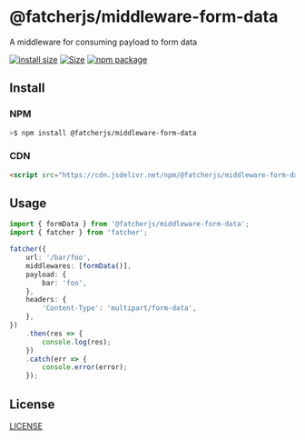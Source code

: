 # @fatcherjs/middleware-form-data

A middleware for consuming payload to form data

[![install size](https://packagephobia.com/badge?p=@fatcherjs/middleware-form-data)](https://packagephobia.com/result?p=@fatcherjs/middleware-form-data)
<a href="https://unpkg.com/@fatcherjs/middleware-form-data"><img alt="Size" src="https://img.badgesize.io/https://unpkg.com/@fatcherjs/middleware-form-data"></a>
<a href="https://npmjs.com/package/@fatcherjs/middleware-form-data"><img src="https://img.shields.io/npm/v/@fatcherjs/middleware-form-data.svg" alt="npm package"></a>

## Install

### NPM

```bash
>$ npm install @fatcherjs/middleware-form-data
```

### CDN

```html
<script src="https://cdn.jsdelivr.net/npm/@fatcherjs/middleware-form-data/dist/form-data.min.js"></script>
```

## Usage

```ts
import { formData } from '@fatcherjs/middleware-form-data';
import { fatcher } from 'fatcher';

fatcher({
    url: '/bar/foo',
    middlewares: [formData()],
    payload: {
        bar: 'foo',
    },
    headers: {
        'Content-Type': 'multipart/form-data',
    },
})
    .then(res => {
        console.log(res);
    })
    .catch(err => {
        console.error(error);
    });
```

## License

[LICENSE](https://github.com/fanhaoyuan/fatcher/blob/master/LICENSE)
